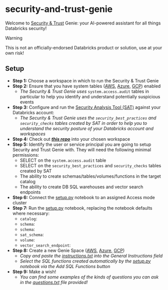# security-and-trust-genie

Welcome to [Security & Trust](https://www.databricks.com/trust) Genie: your AI-powered assistant for all things Databricks security!

> [!WARNING] 
> This is not an officially-endorsed Databricks product or solution, use at your own risk!

## Setup

* **Step 1:** Choose a workspace in which to run the Security & Trust Genie 
* **Step 2:** Ensure that you have system tables ([AWS](https://docs.databricks.com/en/admin/system-tables/index.html), [Azure](https://learn.microsoft.com/en-us/azure/databricks/admin/system-tables/), [GCP](https://docs.gcp.databricks.com/en/admin/system-tables/index.html)) enabled 
    * _The Security & Trust Genie uses_ `system.access.audit` tables in particular to help you identify and understand potentially suspicious events
* **Step 3:** Configure and run the [Security Analysis Tool (SAT)](https://github.com/databricks-industry-solutions/security-analysis-tool) against your Databricks account:
    * _The Security & Trust Genie uses the `security_best_practices` and `security_checks` tables created by SAT in order to help you to understand the security posture of your Databricks account and workspaces_
* **Step 4:** Check out [**_this repo_**](https://github.com/andyweaves/security-and-trust-genie) into your chosen workspace
* **Step 5:** Identify the user or service principal you are going to setup Security and Trust Genie with. They will need the following minimal permissions:
    * SELECT on the `system.access.audit` table
    * SELECT on the `security_best_practices` and `security_checks` tables created by SAT 
    * The ability to create schemas/tables/volumes/functions in the target catalog
    * The ability to create DB SQL warehouses and vector search endpoints
* **Step 6:** Connect the [setup.py](notebooks/setup.py) notebook to an assigned Access mode cluster
* **Step 7:** Run the [setup.py](notebooks/setup.py) notebook, replacing the notebook defaults where necessary:
    * `catalog`: 
    * `schema`: 
    * `schema`: 
    * `sat_schema`: 
    * `volume`: 
    * `vector_search_endpoint`: 
* **Step 8:** Create a new Genie Space ([AWS](https://docs.databricks.com/en/genie/index.html#create-a-new-genie-space), [Azure](https://learn.microsoft.com/en-us/azure/databricks/genie/#create-a-new-genie-space), [GCP](https://docs.gcp.databricks.com/en/genie/index.html#create-a-new-genie-space))
    * _Copy and paste the [instructions.txt](resources/instructions.txt) into the General Instructions field_
    * _Select the SQL functions created automatically by the [setup.py](notebooks/setup.py) notebook via the Add SQL Functions button_
* **Step 9:** Make a wish! 
    * _You can find some examples of the kinds of questions you can ask in the [questions.txt](resources/questions.txt) file provided!_